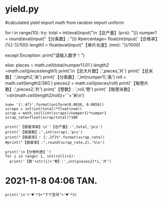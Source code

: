 # yield.py
#calculated yield
import math
from random import uniform

for i in range(10):
  try:
    total = int(eval(input("\n【总产量】(pcs): ")))
    numper1 = round(eval(input("【分条数】: ")))
    #percentage= float(int(input('【合格率】(%):'))/100)
    length1 = float(eval(input("【单片长度】(mm): "))/1000)
    
  except Exception:
    print("请输入数字！")
    
  else:
    pieces = math.ceil(total/numper1*1.01 )
    length2 =math.ceil(pieces*length1)
    print('\n【总大片数】:',pieces,'片')
    print('【总米数】:',length2,'米')
    print('【分条数】:',int(numper1),'条')
    roll = math.ceil(length2/360 )
    pieces2 = math.ceil(pieces/roll)
    print('【每卷片数】:',pieces2,'片')
    print('【卷数】: ',roll,'卷')
    print('【每卷米数】: '+str(math.ceil(length2/roll))+' '+'米\n')
    
    num= '{:.4f}'.format(uniform(0.0036, 0.0058))
    scraps = int(int(total)*float(num))
    scrap = math.ceil(int(scraps)/numper1)*numper1
    scrap_rate=float(scrap/total)*100
    
    print('【报废清单】\n''【总产量】:',total,'pcs')
    print('【报废数】:',int(scrap),'pcs')
    print("【报废率】: {:.2f}%".format(scrap_rate))
    #print("【报废率】:",round(scrap_rate,2),'%\n')
    
    print('\n【分卷列表】')
    for i in range( 1, int(roll)+1):
      print('【第'+str(i)+'卷】:',int(pieces2)*i,'片')
#  2021-11-8 04:06 TAN.
    print('\n'+'♥️'*3+"下个型号"+'♥️'*3)
